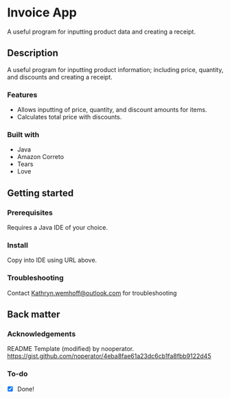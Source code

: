 # Invoice App

A useful program for inputting product data and creating a receipt.

## Description

A useful program for inputting product information; including price, quantity, and discounts and creating a receipt.

### Features

- Allows inputting of price, quantity, and discount amounts for items.
- Calculates total price with discounts.

### Built with

- Java
- Amazon Correto
- Tears
- Love

## Getting started

### Prerequisites

Requires a Java IDE of your choice.

### Install

Copy into IDE using URL above.

### Troubleshooting

Contact Kathryn.wemhoff@outlook.com for troubleshooting

## Back matter

### Acknowledgements

README Template (modified) by nooperator.
https://gist.github.com/noperator/4eba8fae61a23dc6cb1fa8fbb9122d45

### To-do
- [x] Done!
